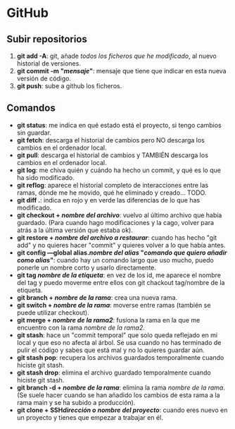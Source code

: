 # GitHub
## Subir repositorios
1. **git add -A**: git, añade *todos los ficheros que he modificado*, al nuevo historial de versiones.
2. **git commit -m "*mensaje*"**: mensaje que tiene que indicar en esta nueva versión de código.
3. **git push**: sube a github los ficheros.

## Comandos
  - **git status**: me indica en qué estado está el proyecto, si tengo cambios sin guardar.
  - **git fetch**: descarga el historial de cambios pero NO descarga los cambios en el ordenador local.
  - **git pull**: descarga el historial de cambios y TAMBIÉN descarga los cambios en el ordenador local.
  - **git log**: me chiva quién y cuándo ha hecho un commit, y qué es lo que ha sido modificado.
  - **git reflog**: aparece el historial completo de interacciones entre las ramas, dónde me he movido, qué he eliminado y creado... TODO.
  - **git diff .**: indica en rojo y en verde las diferencias de lo que has modificado.
  - **git checkout + *nombre del archivo***: vuelvo al último archivo que había guardado. (Para cuando hago modificaciones y la cago, volver para atrás a la última versión que estaba ok).
  - **git restore + *nombre del archivo a restaurar***: cuando has hecho "git add" y no quieres hacer "commit" y quieres volver a lo que había antes.
  - **git config —global alias.*nombre del alias* "*comando que quiero añadir como alias*"**: cuando hay un comando largo que uso mucho, puedo ponerle un nombre corto y usarlo directamente.
  - **git tag *nombre de la etiqueta***: en vez de los id, me aparece el nombre del tag y puedo moverme entre ellos con git chackout tag/nombre de la etiqueta.
  - **git branch + *nombre de la rama***: crea una nueva rama.
  - **git switch + *nombre de la rama***: moverse entre ramas (también se puede utilizar checkout).
  - **git merge + *nombre de la rama2***: fusiona la rama en la que me encuentro con la rama *nombre de la rama2*.
  - **git stash**: hace un "commit temporal" que solo queda reflejado en mi local y que eso no afecta al árbol. Se usa cuando no has terminado de pulir el código y sabes que está mal y no lo quieres guardar aún.
  - **git stash pop**: recupera los archivos guardados temporalmente cuando hiciste git stash.
  - **git stash drop**: elimina el archivo guardado temporalmente cuando hiciste git stash.
  - **git branch -d + *nombre de la rama***: elimina la rama *nombre de la rama*. (Se suele hacer cuando se han añadido los cambios de esta rama a la rama main y se ha subido a producción).
  - **git clone + SSH*dirección o nombre del proyecto***: cuando eres nuevo en un proyecto y tienes que empezar a trabajar en él.
